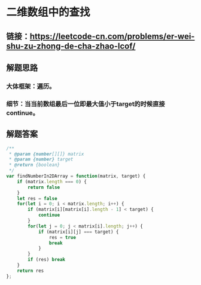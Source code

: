 # 二维数组中的查找

## 链接：https://leetcode-cn.com/problems/er-wei-shu-zu-zhong-de-cha-zhao-lcof/
## 解题思路
### 大体框架：遍历。
### 细节：当当前数组最后一位即最大值小于target的时候直接continue。

## 解题答案
```javascript
/**
 * @param {number[][]} matrix
 * @param {number} target
 * @return {boolean}
 */
var findNumberIn2DArray = function(matrix, target) {
    if (matrix.length === 0) {
        return false
    }
    let res = false
    for(let i = 0; i < matrix.length; i++) {
        if (matrix[i][matrix[i].length - 1] < target) {
            continue
        }
        for(let j = 0; j < matrix[i].length; j++) {
            if (matrix[i][j] === target) {
                res = true
                break
            }
        }
        if (res) break
    }
    return res
};
```